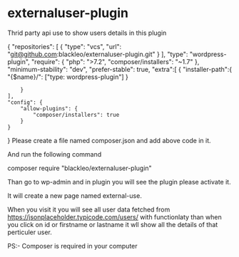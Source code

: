 # externaluser-plugin
Thrid party api use to show users details in this plugin



{
    "repositories": [
        {
        "type": "vcs",
        "url": "git@github.com:blackleo/externaluser-plugin.git"
        }
    ],
    "type": "wordpress-plugin",
    "require": {
        "php": ">7.2",
        "composer/installers": "~1.7"
    },
    "minimum-stability": "dev",
    "prefer-stable": true,
    "extra":[
        {
            "installer-path":{
                "{$name}/": ["type: wordpress-plugin"]
            }

        }
    ],
    "config": {
        "allow-plugins": {
            "composer/installers": true
        }
    }
}
 Please create a file named composer.json and add above code in it.
 
 And run the following command
 
 composer require "blackleo/externaluser-plugin"
 
 Than go to wp-admin and in plugin you will see the plugin please activate it.
 
 It will create a new page named external-use.
 
 When you visit it you will see all user data fetched from https://jsonplaceholder.typicode.com/users/ with functionlaty than when you click on id or firstname or lastname it wll show all the details of that perticuler user.
 
 PS:- Composer is required in your computer
 
